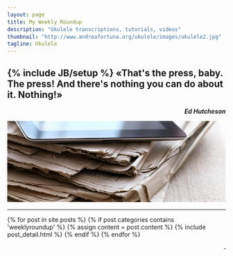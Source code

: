 ```yaml
---
layout: page
title: My Weekly Roundup
description: "Ukulele transcriptions, tutorials, videos"
thumbnail: "http://www.andreafortuna.org/ukulele/images/ukulele2.jpg"
tagline: Ukulele
---
```

{% include JB/setup %}
«That's the press, baby. The press! And there's nothing you can do about it. Nothing!»
--
<p style="text-align: right;font-style: italic;"><strong>Ed Hutcheson</strong></p>

![Roundup](/weeklyroundup/images/roundup.png)

<hr/>
<p style="text-align: right;float:right;margin-top:60px;margin-left:20px;"><a href="rss.xml"><i class="fa fa-rss fa-4x" >&nbsp;</i></a></p>
<div class="blog-index">

{% for post in site.posts %}
    {% if post.categories contains 'weeklyroundup' %}
        {% assign content = post.content %}
        {% include post_detail.html %}
    {% endif %}
{% endfor %}

</div>


